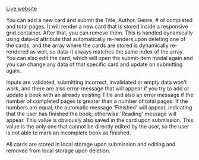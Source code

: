 [Live website](https://danosvk.github.io/Library/)

You can add a new card and submit the Title, Author, Genre, # of completed and total pages. It will render a new card that is stored inside a responsive grid container. After that, you can remove them. This is handled dynamically using data-id attribute that automatically re-renders upon deleting one of the cards, and the array where the cards are stored is dynamically re-rendered as well, so data-it always matches the same index of the array. You can also edit the card, which will open the submit-item modal again and you can change any data of that specific card and update on submitting again.

Inputs are validated, submitting incorrect, invalidated or empty data won't work, and there are also error-message that will appear if you try to add or update a book with an already existing Title and also an error message if the number of completed pages is greater than a number of total pages. If the numbers are equal, the automatic message 'Finished' will appear, indicating that the user has finished the book; otherwise 'Reading' message will appear. This value is obviously also saved in the card upon submission. This value is the only one that cannot be directly edited by the user, so the user is not able to mark an incomplete book as finished.

All cards are stored in local storage upon submission and editing and removed from local storage upon deletion.
